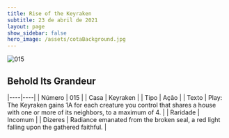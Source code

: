 ```yaml
---
title: Rise of the Keyraken
subtitle: 23 de abril de 2021
layout: page
show_sidebar: false
hero_image: /assets/cotaBackground.jpg
---
```


![015](https://cards-keyforge.s3.eu-north-1.amazonaws.com/media/en/rotk/015.png)

## Behold Its Grandeur

|----|----|
| Número | 015 |
| Casa | Keyraken |
| Tipo | Ação |
| Texto | Play: The Keyraken gains 1A for each  creature you control that shares a house  with one or more of its neighbors, to a  maximum of 4. |
| Raridade | Incomum |
| Dizeres | Radiance emanated from the broken seal, a red  light falling upon the gathered faithful. |
